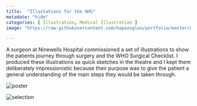 ```yaml
---
title:  "Illustations for the NHS"
metadate: "hide"
categories: [ Illustration, Medical Illustration ]
image: "https://raw.githubusercontent.com/kapazoglou/portfolio/master/assets/images/item/Study29.jpg"

---
```


A surgeon at Ninewells Hospital commissioned a set of illustrations to show the patients journey through surgery and the WHO Surgical Checklist. I produced these illustrations as quick sketches in the theatre and I kept them deliberately impressionistic because their purpose was to give the patient a general understanding of the main steps they would be taken through.

![poster](https://raw.githubusercontent.com/kapazoglou/portfolio/master/assets/images/item/2014_Masters_Show_poster.jpg)

![selection](https://raw.githubusercontent.com/kapazoglou/portfolio/master/assets/images/item/med_1.png)
